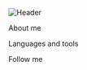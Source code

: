 ![Header](https://github.com/sofiyateyakashi/sofiyateyakashi/blob/main/assets/qaheader.gif)

About me
 
Languages and tools


Follow me
